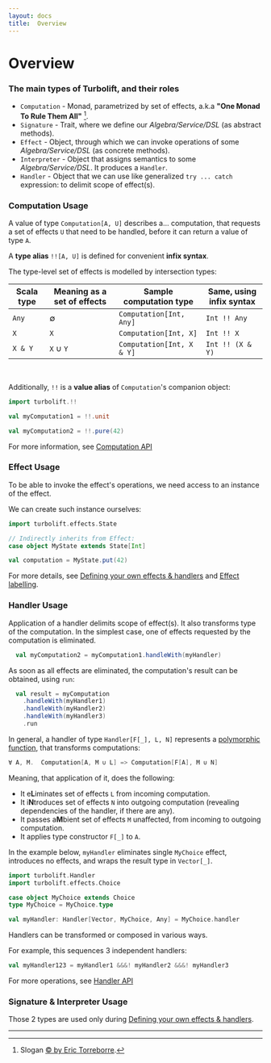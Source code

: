 ```yaml
---
layout: docs
title:  Overview
---
```


# Overview

### The main types of Turbolift, and their roles

- `Computation` - Monad, parametrized by set of effects, a.k.a **"One Monad To Rule Them All"** [^1].
- `Signature` - Trait, where we define our *Algebra/Service/DSL* (as abstract methods).
- `Effect` - Object, through which we can invoke operations of some *Algebra/Service/DSL* (as concrete methods).
- `Interpreter` - Object that assigns semantics to some *Algebra/Service/DSL*. It produces a `Handler`.
- `Handler` - Object that we can use like generalized `try ... catch` expression: to delimit scope of effect(s).

### Computation Usage

A value of type `Computation[A, U]` describes a... computation,
that requests a set of effects `U` that need to be handled,
before it can return a value of type `A`.



A **type alias** `!![A, U]` is defined for convenient **infix syntax**.

The type-level set of effects is modelled by intersection types:

| Scala type | Meaning as a set of effects | Sample computation type | Same, using infix syntax |
|---|---|---|---|
| `Any`   | ∅         | `Computation[Int, Any]`    | `Int !! Any` |
| `X`     | `X`       | `Computation[Int, X]`      | `Int !! X` |
| `X & Y` | `X` ∪ `Y` | `Computation[Int, X & Y]`  | `Int !! (X & Y)` |

&nbsp;


Additionally, `!!` is a **value alias** of `Computation`'s companion object:

```scala mdoc
import turbolift.!!

val myComputation1 = !!.unit

val myComputation2 = !!.pure(42)
```

For more information, see [Computation API](https://javadoc.io/static/io.github.marcinzh/turbolift-core_3/@VERSION@/turbolift/Computation.html)

### Effect Usage

To be able to invoke the effect's operations, we need access to an instance of the effect.

We can create such instance ourselves:

```scala mdoc
import turbolift.effects.State

// Indirectly inherits from Effect:
case object MyState extends State[Int]

val computation = MyState.put(42)
```

For more details, see [Defining your own effects & handlers](custom/index.html) and [Effect labelling](advanced/labelled.html).


### Handler Usage

Application of a handler delimits scope of effect(s).
It also transforms type of the computation. 
In the simplest case, one of effects requested by the computation is eliminated.

```scala
  val myComputation2 = myComputation1.handleWith(myHandler)
```

As soon as all effects are eliminated, the computation's result can be obtained, using `run`:

```scala
  val result = myComputation
    .handleWith(myHandler1)
    .handleWith(myHandler2)
    .handleWith(myHandler3)
    .run
```


In general, a handler of type `Handler[F[_], L, N]` represents a
[polymorphic function](https://docs.scala-lang.org/scala3/reference/new-types/polymorphic-function-types.html),
that transforms computations:

```scala
∀ A, M.  Computation[A, M ∪ L] => Computation[F[A], M ∪ N]
```
Meaning, that application of it, does the following:
- It e**L**iminates  set of effects `L` from incoming computation.
- It i**N**troduces  set of effects `N` into outgoing computation (revealing dependencies of the handler, if there are any).
- It passes a**M**bient set of effects `M` unaffected, from incoming to outgoing computation.
- It applies type constructor `F[_]` to `A`.


In the example below, `myHandler` eliminates single `MyChoice` effect, introduces no effects,
and wraps the result type in `Vector[_]`.

```scala mdoc:silent
import turbolift.Handler
import turbolift.effects.Choice

case object MyChoice extends Choice
type MyChoice = MyChoice.type

val myHandler: Handler[Vector, MyChoice, Any] = MyChoice.handler
```

Handlers can be transformed or composed in various ways.

For example, this sequences 3 independent handlers:

```scala
val myHandler123 = myHandler1 &&&! myHandler2 &&&! myHandler3
```

For more operations, see [Handler API](https://javadoc.io/static/io.github.marcinzh/turbolift-core_3/@VERSION@/turbolift/Handler.html)



### Signature & Interpreter Usage

Those 2 types are used only during [Defining your own effects & handlers](custom/index.html).

---

[^1]: Slogan [© by Eric Torreborre](https://www.youtube.com/watch?v=KGJLeHhsZBo).
